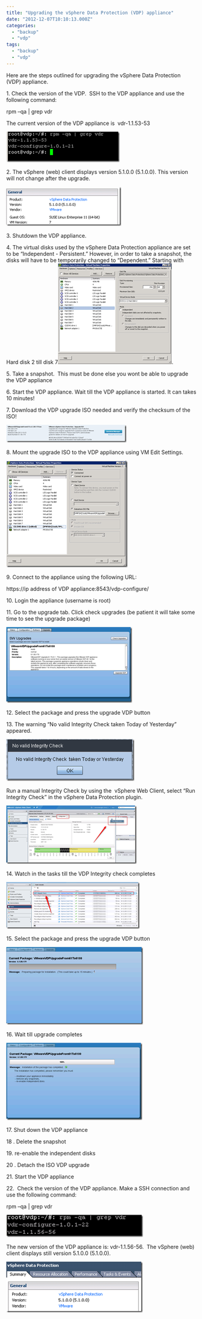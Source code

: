 ```yaml
---
title: "Upgrading the vSphere Data Protection (VDP) appliance"
date: "2012-12-07T10:10:13.000Z"
categories: 
  - "backup"
  - "vdp"
tags: 
  - "backup"
  - "vdp"
---
```


Here are the steps outlined for upgrading the vSphere Data Protection (VDP) appliance.

1\. Check the version of the VDP.  SSH to the VDP appliance and use the following command:

rpm –qa | grep vdr

The current version of the VDP appliance is  vdr-1.1.53-53

[![image](images/image_thumb.png "image")](https://www.ivobeerens.nl/wp-content/uploads/2012/12/image.png)

2\. The vSphere (web) client displays version 5.1.0.0 (5.1.0.0). This version will not change after the upgrade.

[![image](images/image_thumb1.png "image")](https://www.ivobeerens.nl/wp-content/uploads/2012/12/image1.png)

3\. Shutdown the VDP appliance.

4\. The virtual disks used by the vSphere Data Protection appliance are set to be “Independent - Persistent.” However, in order to take a snapshot, the disks will have to be temporarily changed to “Dependent.” Starting with Hard disk 2 till disk 7[![image](images/image22_thumb1.png "image")](https://www.ivobeerens.nl/wp-content/uploads/2012/12/image221.png).

5\. Take a snapshot.  This must be done else you wont be able to upgrade the VDP appliance

6\. Start the VDP appliance. Wait till the VDP appliance is started. It can takes 10 minutes!

7\. Download the VDP upgrade ISO needed and verify the checksum of the ISO!

[![image](images/image16_thumb.png "image")](https://www.ivobeerens.nl/wp-content/uploads/2012/12/image16.png)

8\. Mount the upgrade ISO to the VDP appliance using VM Edit Settings.

[![image](images/image25_thumb.png "image")](https://www.ivobeerens.nl/wp-content/uploads/2012/12/image25.png)

9\. Connect to the appliance using the following URL:

https://ip address of VDP appliance:8543/vdp-configure/

10\. Login the appliance (username is root)

11\. Go to the upgrade tab. Click check upgrades (be patient it will take some time to see the upgrade package)

[![image](images/image12_thumb.png "image")](https://www.ivobeerens.nl/wp-content/uploads/2012/12/image12.png)

12\. Select the package and press the upgrade VDP button

13\. The warning “No valid Integrity Check taken Today of Yesterday”  appeared.

[![image](images/image29_thumb1.png "image")](https://www.ivobeerens.nl/wp-content/uploads/2012/12/image291.png)

Run a manual Integrity Check by using the  vSphere Web Client, select “Run Integrity Check” in the vSphere Data Protection plugin.

[![image](images/image32_thumb2.png "image")](https://www.ivobeerens.nl/wp-content/uploads/2012/12/image322.png)

14\. Watch in the tasks till the VDP Integrity check completes

[![image](images/image35_thumb2.png "image")](https://www.ivobeerens.nl/wp-content/uploads/2012/12/image352.png)

15\. Select the package and press the upgrade VDP button

[![image](images/image38_thumb1.png "image")](https://www.ivobeerens.nl/wp-content/uploads/2012/12/image381.png)

16\. Wait till upgrade completes

[![image](images/image41_thumb2.png "image")](https://www.ivobeerens.nl/wp-content/uploads/2012/12/image412.png)

17\. Shut down the VDP appliance

18 . Delete the snapshot

19\. re-enable the independent disks

20 . Detach the ISO VDP upgrade

21\. Start the VDP appliance

22.  Check the version of the VDP appliance. Make a SSH connection and use the following command:

rpm –qa | grep vdr

[![image](images/image45_thumb.png "image")](https://www.ivobeerens.nl/wp-content/uploads/2012/12/image45.png)

The new version of the VDP appliance is: vdr-1.1.56-56.  The vSphere (web) client displays still version 5.1.0.0 (5.1.0.0).

[![image](images/image48_thumb1.png "image")](https://www.ivobeerens.nl/wp-content/uploads/2012/12/image481.png)
